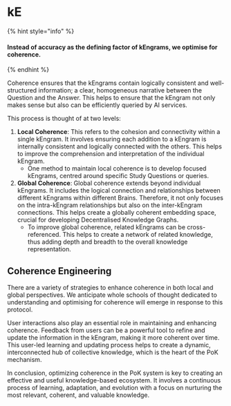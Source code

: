 # kE

{% hint style="info" %}
#### Instead of accuracy as the defining factor of kEngrams, we optimise for coherence.
{% endhint %}

Coherence ensures that the kEngrams contain logically consistent and well-structured information; a clear, homogeneous narrative between the Question and the Answer. This helps to ensure that the kEngram not only makes sense but also can be efficiently queried by AI services.

This process is thought of at two levels:

1. **Local Coherence**: This refers to the cohesion and connectivity within a single kEngram. It involves ensuring each addition to a kEngram is internally consistent and logically connected with the others. This helps to improve the comprehension and interpretation of the individual kEngram.
   * One method to maintain local coherence is to develop focused kEngrams, centred around specific Study Questions or queries.&#x20;
2. **Global Coherence**: Global coherence extends beyond individual kEngrams. It includes the logical connection and relationships between different kEngrams within different Brains. Therefore, it not only focuses on the intra-kEngram relationships but also on the inter-kEngram connections. This helps create a globally coherent embedding space, crucial for developing Decentralised Knowledge Graphs.
   * To improve global coherence, related kEngrams can be cross-referenced. This helps to create a network of related knowledge, thus adding depth and breadth to the overall knowledge representation.

## Coherence Engineering

There are a variety of strategies to enhance coherence in both local and global perspectives. We anticipate whole schools of thought dedicated to understanding and optimising for coherence will emerge in response to this protocol.

User interactions also play an essential role in maintaining and enhancing coherence. Feedback from users can be a powerful tool to refine and update the information in the kEngram, making it more coherent over time. This user-led learning and updating process helps to create a dynamic, interconnected hub of collective knowledge, which is the heart of the PoK mechanism.

In conclusion, optimizing coherence in the PoK system is key to creating an effective and useful knowledge-based ecosystem. It involves a continuous process of learning, adaptation, and evolution with a focus on nurturing the most relevant, coherent, and valuable knowledge.
